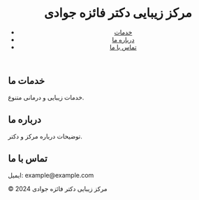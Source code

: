 <!DOCTYPE html>
<html lang="fa">
<head>
    <meta charset="UTF-8">
    <meta name="viewport" content="width=device-width, initial-scale=1.0">
    <title>مرکز زیبایی دکتر فائزه جوادی</title>
    <link rel="stylesheet" href="styles.css">
</head>
<body>
    <header>
        <h1>مرکز زیبایی دکتر فائزه جوادی</h1>
        <nav>
            <ul>
                <li><a href="#services">خدمات</a></li>
                <li><a href="#about">درباره ما</a></li>
                <li><a href="#contact">تماس با ما</a></li>
            </ul>
        </nav>
    </header>
    <section id="services">
        <h2>خدمات ما</h2>
        <p>خدمات زیبایی و درمانی متنوع.</p>
    </section>
    <section id="about">
        <h2>درباره ما</h2>
        <p>توضیحات درباره مرکز و دکتر.</p>
    </section>
    <section id="contact">
        <h2>تماس با ما</h2>
        <p>ایمیل: example@example.com</p>
    </section>
    <footer>
        <p>&copy; 2024 مرکز زیبایی دکتر فائزه جوادی</p>
    </footer>
</body>
</html>
